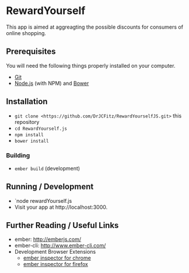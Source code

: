 # RewardYourself
This app is aimed at aggreagting the possible discounts for consumers of online shopping.

## Prerequisites

You will need the following things properly installed on your computer.

* [Git](http://git-scm.com/)
* [Node.js](http://nodejs.org/) (with NPM) and [Bower](http://bower.io/)

## Installation

* `git clone <https://github.com/DrJCFitz/RewardYourselfJS.git>` this repository
* `cd RewardYourself.js`
* `npm install`
* `bower install`

### Building

* `ember build` (development)

## Running / Development

* `node rewardYourself.js
* Visit your app at http://localhost:3000.

## Further Reading / Useful Links

* ember: http://emberjs.com/
* ember-cli: http://www.ember-cli.com/
* Development Browser Extensions
  * [ember inspector for chrome](https://chrome.google.com/webstore/detail/ember-inspector/bmdblncegkenkacieihfhpjfppoconhi)
  * [ember inspector for firefox](https://addons.mozilla.org/en-US/firefox/addon/ember-inspector/)


